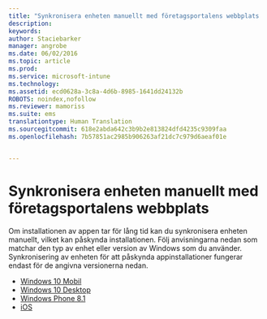 ```yaml
---
title: "Synkronisera enheten manuellt med företagsportalens webbplats | Microsoft Intune"
description: 
keywords: 
author: Staciebarker
manager: angrobe
ms.date: 06/02/2016
ms.topic: article
ms.prod: 
ms.service: microsoft-intune
ms.technology: 
ms.assetid: ecd0628a-3c8a-4d6b-8985-1641dd24132b
ROBOTS: noindex,nofollow
ms.reviewer: mamoriss
ms.suite: ems
translationtype: Human Translation
ms.sourcegitcommit: 618e2abda642c3b9b2e813824dfd4235c9309faa
ms.openlocfilehash: 7b57851ac2985b906263af21dc7c979d6aeaf01e


---
```



# Synkronisera enheten manuellt med företagsportalens webbplats

Om installationen av appen tar för lång tid kan du synkronisera enheten manuellt, vilket kan påskynda installationen. Följ anvisningarna nedan som matchar den typ av enhet eller version av Windows som du använder. Synkronisering av enheten för att påskynda appinstallationer fungerar endast för de angivna versionerna nedan.

* [Windows 10 Mobil](sync-your-device-manually-windows.md#windows-10-mobile)
* [Windows 10 Desktop](sync-your-device-manually-windows.md#windows-10-desktop)
* [Windows Phone 8.1](sync-your-device-manually-windows.md#windows-phone-8-1)
* [iOS](sync-your-device-manually-ios.md)



<!--HONumber=Jul16_HO4-->


